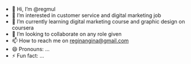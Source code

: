 - 👋 Hi, I’m @regmul
- 👀 I’m interested in customer service and digital marketing job
- 🌱 I’m currently learning digital marketing course and graphic design on coursera
- 💞️ I’m looking to collaborate on any role given
- 📫 How to reach me on reginangina@gmail.com
- 😄 Pronouns: ...
- ⚡ Fun fact: ...

<!---
regmul/regmul is a ✨ special ✨ repository because its `README.md` (this file) appears on your GitHub profile.
You can click the Preview link to take a look at your changes.
--->
